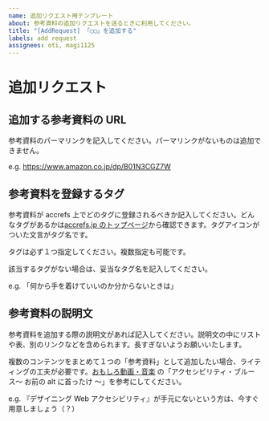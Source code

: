 ```yaml
---
name: 追加リクエスト用テンプレート
about: 参考資料の追加リクエストを送るときに利用してください。
title: "[AddRequest] 「◯◯」を追加する"
labels: add request
assignees: oti, magi1125
---
```


# 追加リクエスト

## 追加する参考資料の URL

参考資料のパーマリンクを記入してください。パーマリンクがないものは追加できません。

e.g. https://www.amazon.co.jp/dp/B01N3CGZ7W

## 参考資料を登録するタグ

参考資料が accrefs 上でどのタグに登録されるべきか記入してください。どんなタグがあるかは[accrefs.jp のトップページ](https://accrefs.jp)から確認できます。タグアイコンがついた文言がタグ名です。

タグは必ず１つ指定してください。複数指定も可能です。

該当するタグがない場合は、妥当なタグ名を記入してください。

e.g. 「何から手を着けていいのか分からないときは」

## 参考資料の説明文

参考資料を追加する際の説明文があれば記入してください。説明文の中にリストや表、別のリンクなどを含められます。長すぎないようお願いいたします。

複数のコンテンツをまとめて１つの「参考資料」として追加したい場合、ライティングの工夫が必要です。[おもしろ動画・音楽](https://accrefs.jp/tags/fun_art/) の「アクセシビリティ・ブルース〜 お前の alt に首ったけ 〜」を参考にしてください。

e.g. 『デザイニング Web アクセシビリティ』が手元にないという方は、今すぐ用意しましょう（？）
